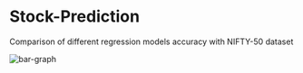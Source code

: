# Stock-Prediction

Comparison of different regression models accuracy with NIFTY-50 dataset

![bar-graph](https://github.com/aditmo/Stock-Prediction/assets/71515264/2aa36581-8880-418f-9338-539f74771aad)
